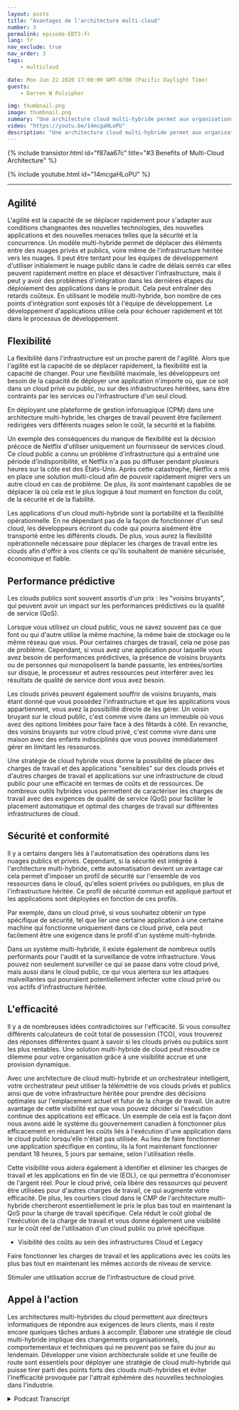 ```yaml
---
layout: posts
title: "Avantages de l'architecture multi-cloud"
number: 3
permalink: episode-EDT3-fr
lang: fr
nav_exclude: true
nav_order: 3
tags:
    - multicloud

date: Mon Jun 22 2020 17:00:00 GMT-0700 (Pacific Daylight Time)
guests:
    - Darren W Pulsipher

img: thumbnail.png
image: thumbnail.png
summary: "Une architecture cloud multi-hybride permet aux organisations de tirer parti des avantages des clouds privés et publics, optimisant ainsi les ressources et l'efficacité des coûts. Ce modèle présente cinq principaux avantages : agilité, flexibilité, performances prédictives, sécurité et conformité, et efficacité."
video: "https://youtu.be/14mcgaHLoPU"
description: "Une architecture cloud multi-hybride permet aux organisations de tirer parti des avantages des clouds privés et publics, optimisant ainsi les ressources et l'efficacité des coûts. Ce modèle présente cinq principaux avantages : agilité, flexibilité, performances prédictives, sécurité et conformité, et efficacité."
---
```


<div>
{% include transistor.html id="f87aa67c" title="#3 Benefits of Multi-Cloud Architecture" %}

{% include youtube.html id="14mcgaHLoPU" %}
</div>

---

## Agilité

L'agilité est la capacité de se déplacer rapidement pour s'adapter aux conditions changeantes des nouvelles technologies, des nouvelles applications et des nouvelles menaces telles que la sécurité et la concurrence. Un modèle multi-hybride permet de déplacer des éléments entre des nuages privés et publics, voire même de l'infrastructure héritée vers les nuages. Il peut être tentant pour les équipes de développement d'utiliser initialement le nuage public dans le cadre de délais serrés car elles peuvent rapidement mettre en place et désactiver l'infrastructure, mais il peut y avoir des problèmes d'intégration dans les dernières étapes du déploiement des applications dans le produit. Cela peut entraîner des retards coûteux. En utilisant le modèle multi-hybride, bon nombre de ces points d'intégration sont exposés tôt à l'équipe de développement. Le développement d'applications utilise cela pour échouer rapidement et tôt dans le processus de développement.

## Flexibilité

La flexibilité dans l'infrastructure est un proche parent de l'agilité. Alors que l'agilité est la capacité de se déplacer rapidement, la flexibilité est la capacité de changer. Pour une flexibilité maximale, les développeurs ont besoin de la capacité de déployer une application n'importe où, que ce soit dans un cloud privé ou public, ou sur des infrastructures héritées, sans être contraints par les services ou l'infrastructure d'un seul cloud.

En déployant une plateforme de gestion infonuagique (CPM) dans une architecture multi-hybride, les charges de travail peuvent être facilement redirigées vers différents nuages selon le coût, la sécurité et la fiabilité.

Un exemple des conséquences du manque de flexibilité est la décision précoce de Netflix d'utiliser uniquement un fournisseur de services cloud. Ce cloud public a connu un problème d'infrastructure qui a entraîné une période d'indisponibilité, et Netflix n'a pas pu diffuser pendant plusieurs heures sur la côte est des États-Unis. Après cette catastrophe, Netflix a mis en place une solution multi-cloud afin de pouvoir rapidement migrer vers un autre cloud en cas de problème. De plus, ils sont maintenant capables de se déplacer là où cela est le plus logique à tout moment en fonction du coût, de la sécurité et de la fiabilité.

Les applications d'un cloud multi-hybride sont la portabilité et la flexibilité opérationnelle. En ne dépendant pas de la façon de fonctionner d'un seul cloud, les développeurs écriront du code qui pourra aisément être transporté entre les différents clouds. De plus, vous aurez la flexibilité opérationnelle nécessaire pour déplacer les charges de travail entre les clouds afin d'offrir à vos clients ce qu'ils souhaitent de manière sécurisée, économique et fiable.

## Performance prédictive

Les clouds publics sont souvent assortis d'un prix : les "voisins bruyants", qui peuvent avoir un impact sur les performances prédictives ou la qualité de service (QoS).

Lorsque vous utilisez un cloud public, vous ne savez souvent pas ce que font ou qui d'autre utilise la même machine, la même baie de stockage ou le même réseau que vous. Pour certaines charges de travail, cela ne pose pas de problème. Cependant, si vous avez une application pour laquelle vous avez besoin de performances prédictives, la présence de voisins bruyants ou de personnes qui monopolisent la bande passante, les entrées/sorties sur disque, le processeur et autres ressources peut interférer avec les résultats de qualité de service dont vous avez besoin.

Les clouds privés peuvent également souffrir de voisins bruyants, mais étant donné que vous possédez l'infrastructure et que les applications vous appartiennent, vous avez la possibilité directe de les gérer. Un voisin bruyant sur le cloud public, c'est comme vivre dans un immeuble où vous avez des options limitées pour faire face à des fêtards à côté. En revanche, des voisins bruyants sur votre cloud privé, c'est comme vivre dans une maison avec des enfants indisciplinés que vous pouvez immédiatement gérer en limitant les ressources.

Une stratégie de cloud hybride vous donne la possibilité de placer des charges de travail et des applications "sensibles" sur des clouds privés et d'autres charges de travail et applications sur une infrastructure de cloud public pour une efficacité en termes de coûts et de ressources. De nombreux outils hybrides vous permettent de caractériser les charges de travail avec des exigences de qualité de service (QoS) pour faciliter le placement automatique et optimal des charges de travail sur différentes infrastructures de cloud.

## Sécurité et conformité

Il y a certains dangers liés à l'automatisation des opérations dans les nuages publics et privés. Cependant, si la sécurité est intégrée à l'architecture multi-hybride, cette automatisation devient un avantage car cela permet d'imposer un profil de sécurité sur l'ensemble de vos ressources dans le cloud, qu'elles soient privées ou publiques, en plus de l'infrastructure héritée. Ce profil de sécurité commun est appliqué partout et les applications sont déployées en fonction de ces profils.

Par exemple, dans un cloud privé, si vous souhaitez obtenir un type spécifique de sécurité, tel que lier une certaine application à une certaine machine qui fonctionne uniquement dans ce cloud privé, cela peut facilement être une exigence dans le profil d'un système multi-hybride.

Dans un système multi-hybride, il existe également de nombreux outils performants pour l'audit et la surveillance de votre infrastructure. Vous pouvez non seulement surveiller ce qui se passe dans votre cloud privé, mais aussi dans le cloud public, ce qui vous alertera sur les attaques malveillantes qui pourraient potentiellement infecter votre cloud privé ou vos actifs d'infrastructure héritée.

## L'efficacité

Il y a de nombreuses idées contradictoires sur l'efficacité. Si vous consultez différents calculateurs de coût total de possession (TCO), vous trouverez des réponses différentes quant à savoir si les clouds privés ou publics sont les plus rentables. Une solution multi-hybride de cloud peut résoudre ce dilemme pour votre organisation grâce à une visibilité accrue et une provision dynamique.

Avec une architecture de cloud multi-hybride et un orchestrateur intelligent, votre orchestrateur peut utiliser la télémétrie de vos clouds privés et publics ainsi que de votre infrastructure héritée pour prendre des décisions optimales sur l'emplacement actuel et futur de la charge de travail. Un autre avantage de cette visibilité est que vous pouvez décider si l'exécution continue des applications est efficace. Un exemple de cela est la façon dont nous avons aidé le système du gouvernement canadien à fonctionner plus efficacement en réduisant les coûts liés à l'exécution d'une application dans le cloud public lorsqu'elle n'était pas utilisée. Au lieu de faire fonctionner une application spécifique en continu, ils la font maintenant fonctionner pendant 18 heures, 5 jours par semaine, selon l'utilisation réelle.

Cette visibilité vous aidera également à identifier et éliminer les charges de travail et les applications en fin de vie (EOL), ce qui permettra d'économiser de l'argent réel. Pour le cloud privé, cela libère des ressources qui peuvent être utilisées pour d'autres charges de travail, ce qui augmente votre efficacité. De plus, les courtiers cloud dans le CMP de l'architecture multi-hybride chercheront essentiellement le prix le plus bas tout en maintenant la QoS pour la charge de travail spécifique. Cela réduit le coût global de l'exécution de la charge de travail et vous donne également une visibilité sur le coût réel de l'utilisation d'un cloud public ou privé spécifique.

* Visibilité des coûts au sein des infrastructures Cloud et Legacy

Faire fonctionner les charges de travail et les applications avec les coûts les plus bas tout en maintenant les mêmes accords de niveau de service.

Stimuler une utilisation accrue de l'infrastructure de cloud privé.

## Appel à l'action

Les architectures multi-hybrides du cloud permettent aux directeurs informatiques de répondre aux exigences de leurs clients, mais il reste encore quelques tâches ardues à accomplir. Élaborer une stratégie de cloud multi-hybride implique des changements organisationnels, comportementaux et techniques qui ne peuvent pas se faire du jour au lendemain. Développer une vision architecturale solide et une feuille de route sont essentiels pour déployer une stratégie de cloud multi-hybride qui puisse tirer parti des points forts des clouds multi-hybrides et éviter l'inefficacité provoquée par l'attrait éphémère des nouvelles technologies dans l'industrie.



<details>
<summary> Podcast Transcript </summary>

<p></p>

</details>
